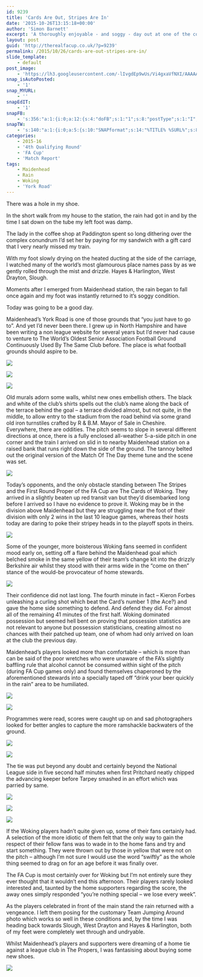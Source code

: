 ```yaml
---
id: 9239
title: 'Cards Are Out, Stripes Are In'
date: '2015-10-26T13:15:18+00:00'
author: 'Simon Barnett'
excerpt: 'A thoroughly enjoyable - and soggy - day out at one of the country''s finest football grounds.'
layout: post
guid: 'http://therealfacup.co.uk/?p=9239'
permalink: /2015/10/26/cards-are-out-stripes-are-in/
slide_template:
    - default
post_image:
    - 'https://lh3.googleusercontent.com/-lIvgdEp9wUs/Vi4gxaVfNXI/AAAAAAAAFtc/kOsOQCHi67U/s640-Ic42/DSC_5943.jpg'
snap_isAutoPosted:
    - '1'
snap_MYURL:
    - ''
snapEdIT:
    - '1'
snapFB:
    - 's:356:"a:1:{i:0;a:12:{s:4:"doFB";s:1:"1";s:8:"postType";s:1:"I";s:10:"AttachPost";s:1:"2";s:10:"SNAPformat";s:15:"%EXCERPT% %URL%";s:9:"isAutoImg";s:1:"A";s:8:"imgToUse";s:0:"";s:9:"isAutoURL";s:1:"A";s:8:"urlToUse";s:0:"";s:11:"isPrePosted";s:1:"1";s:8:"isPosted";s:1:"1";s:4:"pgID";s:30:"156412412358_10153671441552359";s:5:"pDate";s:19:"2015-10-26 13:16:41";}}";'
snapTW:
    - 's:140:"a:1:{i:0;a:5:{s:10:"SNAPformat";s:14:"%TITLE% %SURL%";s:8:"attchImg";s:1:"0";s:9:"isAutoImg";s:1:"A";s:8:"imgToUse";s:0:"";s:4:"doTW";i:0;}}";'
categories:
    - 2015-16
    - '4th Qualifying Round'
    - 'FA Cup'
    - 'Match Report'
tags:
    - Maidenhead
    - Rain
    - Woking
    - 'York Road'
---
```


There was a hole in my shoe.

In the short walk from my house to the station, the rain had got in and by the time I sat down on the tube my left foot was damp.

The lady in the coffee shop at Paddington spent so long dithering over the complex conundrum I’d set her by paying for my sandwich with a gift card that I very nearly missed my train.

With my foot slowly drying on the heated ducting at the side of the carriage, I watched many of the world’s most glamourous place names pass by as we gently rolled through the mist and drizzle. Hayes &amp; Harlington, West Drayton, Slough.

Moments after I emerged from Maidenhead station, the rain began to fall once again and my foot was instantly returned to it’s soggy condition.

Today was going to be a good day.

Maidenhead’s York Road is one of those grounds that “you just have to go to”. And yet I’d never been there. I grew up in North Hampshire and have been writing a non league website for several years but I’d never had cause to venture to The World’s Oldest Senior Association Football Ground Continuously Used By The Same Club before. The place is what football grounds should aspire to be.

![](https://lh3.googleusercontent.com/-s_-jJoxxpB0/Vi4gttbQjBI/AAAAAAAAFtE/qxdHQJGT5m4/s640-Ic42/DSC_5936.jpg)

![](https://lh3.googleusercontent.com/-7UfBruLUMPg/Vi4gvENCIEI/AAAAAAAAFtM/3svgxebo1Xo/s640-Ic42/DSC_5937.jpg)

![](https://lh3.googleusercontent.com/-lIvgdEp9wUs/Vi4gxaVfNXI/AAAAAAAAFtc/kOsOQCHi67U/s640-Ic42/DSC_5943.jpg)

Old murals adorn some walls, whilst new ones embellish others. The black and white of the club’s shirts spells out the club’s name along the back of the terrace behind the goal – a terrace divided almost, but not quite, in the middle, to allow entry to the stadium from the road behind via some grand old iron turnstiles crafted by R &amp; B.M. Mayor of Sale in Cheshire. Everywhere, there are oddities. The pitch seems to slope in several different directions at once, there is a fully enclosed all-weather 5-a-side pitch in one corner and the train I arrived on slid in to nearby Maidenhead station on a raised bank that runs right down the side of the ground. The tannoy belted out the original version of the Match Of The Day theme tune and the scene was set.

![](https://lh3.googleusercontent.com/-yiVjPb-S2v4/Vi4hbQnilcI/AAAAAAAAFxI/GXKD4fEz_Yo/s640-Ic42/PANO_20151024_164312.jpg)

Today’s opponents, and the only obstacle standing between The Stripes and the First Round Proper of the FA Cup are The Cards of Woking. They arrived in a slightly beaten up red transit van but they’d disembarked long before I arrived so I have no evidence to prove it. Woking may be in the division above Maidenhead but they are struggling near the foot of their division with only 2 wins in the last 10 league games, whereas their hosts today are daring to poke their stripey heads in to the playoff spots in theirs.

![](https://lh3.googleusercontent.com/-D0v8GBMykvQ/Vi4g1N-1UJI/AAAAAAAAFt0/VXz8Y-bDtk4/s640-Ic42/DSC_5954.jpg)

Some of the younger, more boisterous Woking fans seemed in confident mood early on, setting off a flare behind the Maidenhead goal which belched smoke in the same yellow of their team’s change kit into the drizzly Berkshire air whilst they stood with their arms wide in the “come on then” stance of the would-be provocateur of home stewards.

![](https://lh3.googleusercontent.com/-X_ElkhZzYuU/Vi4g3QP18BI/AAAAAAAAFuE/bySom2EN_xU/s640-Ic42/DSC_5959.jpg)

Their confidence did not last long. The fourth minute in fact – Kieron Forbes unleashing a curling shot which beat the Card’s number 1 (the Ace?) and gave the home side something to defend. And defend they did. For almost all of the remaining 41 minutes of the first half. Woking dominated possession but seemed hell bent on proving that possession statistics are not relevant to anyone but possession statisticians, creating almost no chances with their patched up team, one of whom had only arrived on loan at the club the previous day.

Maidenhead’s players looked more than comfortable – which is more than can be said of the poor wretches who were unaware of the FA’s slightly baffling rule that alcohol cannot be consumed within sight of the pitch (during FA Cup games only) and found themselves chaperoned by the aforementioned stewards into a specially taped off “drink your beer quickly in the rain” area to be humiliated.

![](https://lh3.googleusercontent.com/-jx1DCZBJlnA/Vi4g_Ar2aDI/AAAAAAAAFu0/wUcKN8y_JXQ/s640-Ic42/DSC_6002.jpg)

![](https://lh3.googleusercontent.com/-_cuhv_Ap_Vg/Vi4hAetMV9I/AAAAAAAAFu8/oUgDDr8PQzs/s640-Ic42/DSC_6003.jpg)

Programmes were read, scores were caught up on and sad photographers looked for better angles to capture the more ramshackle backwaters of the ground.

![](https://lh3.googleusercontent.com/-2L-SKKhw9Oo/Vi4hIOHe4MI/AAAAAAAAFvo/3xLsOsj9VB8/s640-Ic42/DSC_6026.jpg)

![](https://lh3.googleusercontent.com/-UI_dnJHGl_o/Vi4hK4HW6jI/AAAAAAAAFv4/Kp3Ji6zYSX8/s640-Ic42/DSC_6032.jpg)

The tie was put beyond any doubt and certainly beyond the National League side in five second half minutes when first Pritchard neatly chipped the advancing keeper before Tarpey smashed in an effort which was parried by same.

![](https://lh3.googleusercontent.com/-Y1j6bxCSwb8/Vi4hM-8xO0I/AAAAAAAAFwA/u9tlnYqremQ/s640-Ic42/DSC_6044.jpg)

![](https://lh3.googleusercontent.com/-9NFZCrafoIk/Vi4hOgMq33I/AAAAAAAAFwI/IAa1IHtRhg4/s640-Ic42/DSC_6055.jpg)

![](https://lh3.googleusercontent.com/-n1r5lmuBF-4/Vi4hUqxeylI/AAAAAAAAFwg/wY82sMtsito/s640-Ic42/DSC_6067.jpg)

If the Woking players hadn’t quite given up, some of their fans certainly had. A selection of the more idiotic of them felt that the only way to gain the respect of their fellow fans was to wade in to the home fans and try and start something. They were thrown out by those in yellow that were not on the pitch – although I’m not sure I would use the word “swiftly” as the whole thing seemed to drag on for an age before it was finally over.

The FA Cup is most certainly over for Woking but I’m not entirely sure they ever thought that it wouldn’t end this afternoon. Their players rarely looked interested and, taunted by the home supporters regarding the score, the away ones simply responded “you’re nothing special – we lose every week”.

As the players celebrated in front of the main stand the rain returned with a vengeance. I left them posing for the customary Team Jumping Around photo which works so well in these conditions and, by the time I was heading back towards Slough, West Drayton and Hayes &amp; Harlington, both of my feet were completely wet through and undryable.

Whilst Maidenhead’s players and supporters were dreaming of a home tie against a league club in The Propers, I was fantasising about buying some new shoes.

![](https://lh3.googleusercontent.com/-3kp9p70rKEM/Vi4hZAK2t9I/AAAAAAAAFw4/93xaWjhY9uA/s640-Ic42/DSC_6094.jpg)